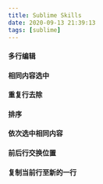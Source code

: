 ```yaml
---
title: Sublime Skills
date: 2020-09-13 21:39:13
tags: [sublime]
---
```


#### 多行编辑
#### 相同内容选中
#### 重复行去除
#### 排序
#### 依次选中相同内容
#### 前后行交换位置
#### 复制当前行至新的一行
